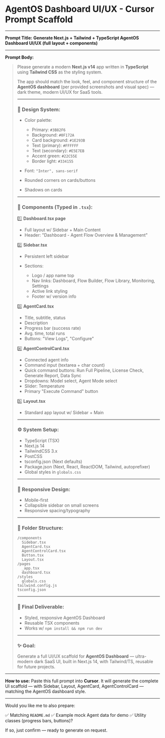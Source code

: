 # AgentOS Dashboard UI/UX - Cursor Prompt Scaffold

---

**Prompt Title:**
**Generate Next.js + Tailwind + TypeScript AgentOS Dashboard UI/UX (full layout + components)**

---

**Prompt Body:**

> Please generate a modern **Next.js v14** app written in **TypeScript** using **Tailwind CSS** as the styling system.
>
> The app should match the look, feel, and component structure of the **AgentOS dashboard** (per provided screenshots and visual spec) — dark theme, modern UI/UX for SaaS tools.
>
> ---
>
> ### 🎨 **Design System:**
>
> * Color palette:
>
>   * Primary: `#3B82F6`
>   * Background: `#0F172A`
>   * Card background: `#1E293B`
>   * Text (primary): `#FFFFFF`
>   * Text (secondary): `#E5E7EB`
>   * Accent green: `#22C55E`
>   * Border light: `#334155`
>
> * Font: `"Inter", sans-serif`
>
> * Rounded corners on cards/buttons
>
> * Shadows on cards
>
> ---
>
> ### 🧹 **Components (Typed in `.tsx`):**
>
> 1️⃣ **Dashboard.tsx page**
>
> * Full layout w/ Sidebar + Main Content
> * Header: "Dashboard - Agent Flow Overview & Management"
>
> 2️⃣ **Sidebar.tsx**
>
> * Persistent left sidebar
> * Sections:
>
>   * Logo / app name top
>   * Nav links: Dashboard, Flow Builder, Flow Library, Monitoring, Settings
>   * Active link styling
>   * Footer w/ version info
>
> 3️⃣ **AgentCard.tsx**
>
> * Title, subtitle, status
> * Description
> * Progress bar (success rate)
> * Avg. time, total runs
> * Buttons: "View Logs", "Configure"
>
> 4️⃣ **AgentControlCard.tsx**
>
> * Connected agent info
> * Command input (textarea + char count)
> * Quick command buttons: Run Full Pipeline, License Check, Generate Report, Data Sync
> * Dropdowns: Model select, Agent Mode select
> * Slider: Temperature
> * Primary "Execute Command" button
>
> 5️⃣ **Layout.tsx**
>
> * Standard app layout w/ Sidebar + Main
>
> ---
>
> ### ⚙️ **System Setup:**
>
> * TypeScript (TSX)
> * Next.js 14
> * TailwindCSS 3.x
> * PostCSS
> * tsconfig.json (Next defaults)
> * Package.json (Next, React, ReactDOM, Tailwind, autoprefixer)
> * Global styles in `globals.css`
>
> ---
>
> ### 📱 **Responsive Design:**
>
> * Mobile-first
> * Collapsible sidebar on small screens
> * Responsive spacing/typography
>
> ---
>
> ### 📂 **Folder Structure:**
>
> ```
> /components
>   Sidebar.tsx
>   AgentCard.tsx
>   AgentControlCard.tsx
>   Button.tsx
>   Layout.tsx
> /pages
>   _app.tsx
>   dashboard.tsx
> /styles
>   globals.css
> tailwind.config.js
> tsconfig.json
> ```
>
> ---
>
> ### 🏰 **Final Deliverable:**
>
> * Styled, responsive AgentOS Dashboard
> * Reusable TSX components
> * Works w/ `npm install && npm run dev`
>
> ---
>
> ### ✨ **Goal:**
>
> Generate a full UI/UX scaffold for **AgentOS Dashboard** — ultra-modern dark SaaS UI, built in Next.js 14, with Tailwind/TS, reusable for future projects.

---

**How to use:**
Paste this full prompt into **Cursor**. It will generate the complete UI scaffold — with Sidebar, Layout, AgentCard, AgentControlCard — matching the AgentOS dashboard style.

---

Would you like me to also prepare:

✅ Matching `README.md`
✅ Example mock Agent data for demo
✅ Utility classes (progress bars, buttons)?

If so, just confirm — ready to generate on request.
